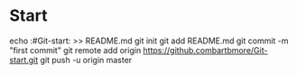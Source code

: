 # Start
echo :#Git-start: >> README.md
git init git add README.md 
git commit -m "first commit"
git remote add origin https://github.combartbmore/Git-start.git
git push -u origin master
